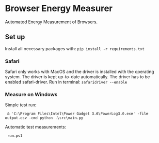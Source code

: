 # Browser Energy Measurer
Automated Energy Measurement of Browsers.

## Set up
Install all necessary packages with: ```pip install -r requirements.txt```
### Safari
Safari only works with MacOS and the driver is installed with the operating system.
The driver is kept up-to-date automatically. 
The driver has to be enabled safari-driver.
Run in terminal: ```safaridriver --enable```
### Measure on Windows

Simple test run:

``` & 'C:\Program Files\Intel\Power Gadget 3.6\PowerLog3.0.exe' -file output.csv -cmd python .\src\main.py```

Automatic test measurements:

``` run.ps1```

